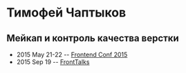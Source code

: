# Тимофей Чаптыков

## Мейкап и контроль качества верстки
- 2015 May 21-22 -- [Frontend Conf 2015](https://www.youtube.com/watch?v=SKtJu8x5Kjg)    
- 2015 Sep 19 -- [FrontTalks](https://events.yandex.ru/lib/talks/3058/)    
